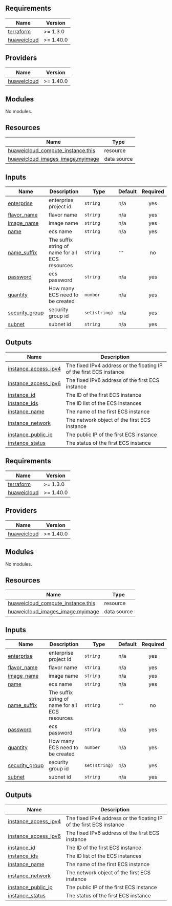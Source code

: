 ## Requirements

| Name | Version |
|------|---------|
| <a name="requirement_terraform"></a> [terraform](#requirement\_terraform) | >= 1.3.0 |
| <a name="requirement_huaweicloud"></a> [huaweicloud](#requirement\_huaweicloud) | >= 1.40.0 |

## Providers

| Name | Version |
|------|---------|
| <a name="provider_huaweicloud"></a> [huaweicloud](#provider\_huaweicloud) | >= 1.40.0 |

## Modules

No modules.

## Resources

| Name | Type |
|------|------|
| [huaweicloud_compute_instance.this](https://registry.terraform.io/providers/huaweicloud/huaweicloud/latest/docs/resources/compute_instance) | resource |
| [huaweicloud_images_image.myimage](https://registry.terraform.io/providers/huaweicloud/huaweicloud/latest/docs/data-sources/images_image) | data source |

## Inputs

| Name | Description | Type | Default | Required |
|------|-------------|------|---------|:--------:|
| <a name="input_enterprise"></a> [enterprise](#input\_enterprise) | enterprise project id | `string` | n/a | yes |
| <a name="input_flavor_name"></a> [flavor\_name](#input\_flavor\_name) | flavor name | `string` | n/a | yes |
| <a name="input_image_name"></a> [image\_name](#input\_image\_name) | image name | `string` | n/a | yes |
| <a name="input_name"></a> [name](#input\_name) | ecs name | `string` | n/a | yes |
| <a name="input_name_suffix"></a> [name\_suffix](#input\_name\_suffix) | The suffix string of name for all ECS resources | `string` | `""` | no |
| <a name="input_password"></a> [password](#input\_password) | ecs password | `string` | n/a | yes |
| <a name="input_quantity"></a> [quantity](#input\_quantity) | How many ECS need to be created | `number` | n/a | yes |
| <a name="input_security_group"></a> [security\_group](#input\_security\_group) | security group id | `set(string)` | n/a | yes |
| <a name="input_subnet"></a> [subnet](#input\_subnet) | subnet id | `string` | n/a | yes |

## Outputs

| Name | Description |
|------|-------------|
| <a name="output_instance_access_ipv4"></a> [instance\_access\_ipv4](#output\_instance\_access\_ipv4) | The fixed IPv4 address or the floating IP of the first ECS instance |
| <a name="output_instance_access_ipv6"></a> [instance\_access\_ipv6](#output\_instance\_access\_ipv6) | The fixed IPv6 address of the first ECS instance |
| <a name="output_instance_id"></a> [instance\_id](#output\_instance\_id) | The ID of the first ECS instance |
| <a name="output_instance_ids"></a> [instance\_ids](#output\_instance\_ids) | The ID list of the ECS instances |
| <a name="output_instance_name"></a> [instance\_name](#output\_instance\_name) | The name of the first ECS instance |
| <a name="output_instance_network"></a> [instance\_network](#output\_instance\_network) | The network object of the first ECS instance |
| <a name="output_instance_public_ip"></a> [instance\_public\_ip](#output\_instance\_public\_ip) | The public IP of the first ECS instance |
| <a name="output_instance_status"></a> [instance\_status](#output\_instance\_status) | The status of the first ECS instance |

<!-- BEGIN_TF_DOCS -->
## Requirements

| Name | Version |
|------|---------|
| <a name="requirement_terraform"></a> [terraform](#requirement\_terraform) | >= 1.3.0 |
| <a name="requirement_huaweicloud"></a> [huaweicloud](#requirement\_huaweicloud) | >= 1.40.0 |

## Providers

| Name | Version |
|------|---------|
| <a name="provider_huaweicloud"></a> [huaweicloud](#provider\_huaweicloud) | >= 1.40.0 |

## Modules

No modules.

## Resources

| Name | Type |
|------|------|
| [huaweicloud_compute_instance.this](https://registry.terraform.io/providers/huaweicloud/huaweicloud/latest/docs/resources/compute_instance) | resource |
| [huaweicloud_images_image.myimage](https://registry.terraform.io/providers/huaweicloud/huaweicloud/latest/docs/data-sources/images_image) | data source |

## Inputs

| Name | Description | Type | Default | Required |
|------|-------------|------|---------|:--------:|
| <a name="input_enterprise"></a> [enterprise](#input\_enterprise) | enterprise project id | `string` | n/a | yes |
| <a name="input_flavor_name"></a> [flavor\_name](#input\_flavor\_name) | flavor name | `string` | n/a | yes |
| <a name="input_image_name"></a> [image\_name](#input\_image\_name) | image name | `string` | n/a | yes |
| <a name="input_name"></a> [name](#input\_name) | ecs name | `string` | n/a | yes |
| <a name="input_name_suffix"></a> [name\_suffix](#input\_name\_suffix) | The suffix string of name for all ECS resources | `string` | `""` | no |
| <a name="input_password"></a> [password](#input\_password) | ecs password | `string` | n/a | yes |
| <a name="input_quantity"></a> [quantity](#input\_quantity) | How many ECS need to be created | `number` | n/a | yes |
| <a name="input_security_group"></a> [security\_group](#input\_security\_group) | security group id | `set(string)` | n/a | yes |
| <a name="input_subnet"></a> [subnet](#input\_subnet) | subnet id | `string` | n/a | yes |

## Outputs

| Name | Description |
|------|-------------|
| <a name="output_instance_access_ipv4"></a> [instance\_access\_ipv4](#output\_instance\_access\_ipv4) | The fixed IPv4 address or the floating IP of the first ECS instance |
| <a name="output_instance_access_ipv6"></a> [instance\_access\_ipv6](#output\_instance\_access\_ipv6) | The fixed IPv6 address of the first ECS instance |
| <a name="output_instance_id"></a> [instance\_id](#output\_instance\_id) | The ID of the first ECS instance |
| <a name="output_instance_ids"></a> [instance\_ids](#output\_instance\_ids) | The ID list of the ECS instances |
| <a name="output_instance_name"></a> [instance\_name](#output\_instance\_name) | The name of the first ECS instance |
| <a name="output_instance_network"></a> [instance\_network](#output\_instance\_network) | The network object of the first ECS instance |
| <a name="output_instance_public_ip"></a> [instance\_public\_ip](#output\_instance\_public\_ip) | The public IP of the first ECS instance |
| <a name="output_instance_status"></a> [instance\_status](#output\_instance\_status) | The status of the first ECS instance |
<!-- END_TF_DOCS -->